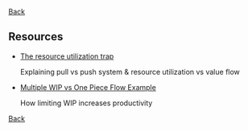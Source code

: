 [Back](../../README.md)

## Resources

- [The resource utilization trap](https://youtu.be/CostXs2p6r0)

  Explaining pull vs push system & resource utilization vs value flow

- [Multiple WIP vs One Piece Flow Example](https://youtu.be/Yqi9Gwt-OEA)

  How limiting WIP increases productivity

[Back](../../README.md)
